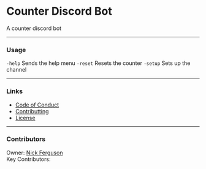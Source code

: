 # Counter Discord Bot

A counter discord bot

---

### Usage

`-help` Sends the help menu
`-reset` Resets the counter
`-setup` Sets up the channel

---

### Links
- [Code of Conduct]()
- [Contributting]()
- [License]()

---

### Contributors
Owner: [Nick Ferguson](https://github.com/N-F9)  
Key Contributors: 
